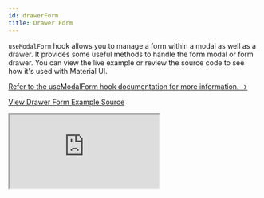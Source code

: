 ```yaml
---
id: drawerForm
title: Drawer Form
---
```


`useModalForm` hook allows you to manage a form within a modal as well as a drawer. It provides some useful methods to handle the form modal or form drawer. You can view the live example or review the source code to see how it's used with Material UI.

[Refer to the useModalForm hook documentation for more information. →](/docs/packages/react-hook-form/useModalForm/)

[View Drawer Form Example Source](https://github.com/pankod/refine/tree/master/examples/form/mui/useDrawerForm)

<iframe src="https://stackblitz.com/github/pankod/refine/tree/master/examples/form/mui/useDrawerForm?embed=1&view=preview&theme=dark&preset=node"
    style={{width: "100%", height:"80vh", border: "0px", borderRadius: "8px", overflow:"hidden"}}
    title="refine-mui-drawer-form-example"
></iframe>
